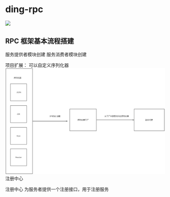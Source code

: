 # ding-rpc
![](https://s3.bmp.ovh/imgs/2024/07/30/0b3b01c74166e2c7.png)
## RPC 框架基本流程搭建
服务提供者模块创建
服务消费者模块创建


项目扩展：
可以自定义序列化器
![img_1.png](img_1.png)
注册中心


注册中心 为服务者提供一个注册接口，用于注册服务


